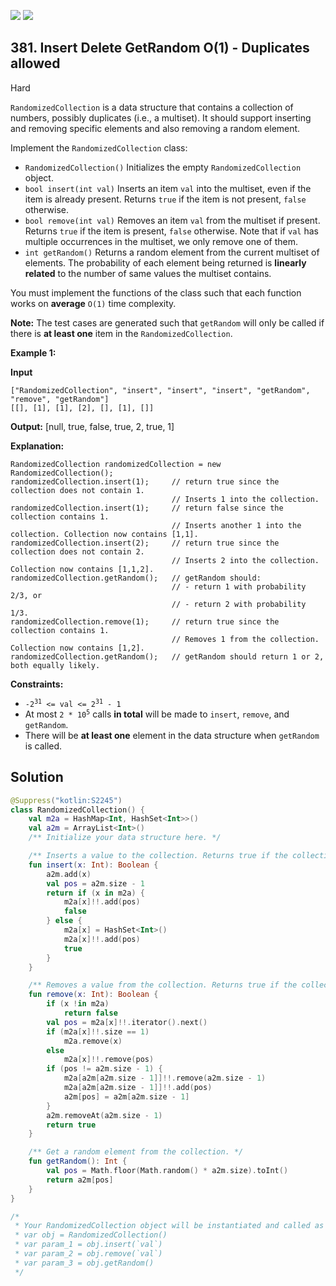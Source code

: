 [![](https://img.shields.io/github/stars/javadev/LeetCode-in-Kotlin?label=Stars&style=flat-square)](https://github.com/javadev/LeetCode-in-Kotlin)
[![](https://img.shields.io/github/forks/javadev/LeetCode-in-Kotlin?label=Fork%20me%20on%20GitHub%20&style=flat-square)](https://github.com/javadev/LeetCode-in-Kotlin/fork)

## 381\. Insert Delete GetRandom O(1) - Duplicates allowed

Hard

`RandomizedCollection` is a data structure that contains a collection of numbers, possibly duplicates (i.e., a multiset). It should support inserting and removing specific elements and also removing a random element.

Implement the `RandomizedCollection` class:

*   `RandomizedCollection()` Initializes the empty `RandomizedCollection` object.
*   `bool insert(int val)` Inserts an item `val` into the multiset, even if the item is already present. Returns `true` if the item is not present, `false` otherwise.
*   `bool remove(int val)` Removes an item `val` from the multiset if present. Returns `true` if the item is present, `false` otherwise. Note that if `val` has multiple occurrences in the multiset, we only remove one of them.
*   `int getRandom()` Returns a random element from the current multiset of elements. The probability of each element being returned is **linearly related** to the number of same values the multiset contains.

You must implement the functions of the class such that each function works on **average** `O(1)` time complexity.

**Note:** The test cases are generated such that `getRandom` will only be called if there is **at least one** item in the `RandomizedCollection`.

**Example 1:**

**Input**

    ["RandomizedCollection", "insert", "insert", "insert", "getRandom", "remove", "getRandom"]
    [[], [1], [1], [2], [], [1], []]

**Output:** [null, true, false, true, 2, true, 1]

**Explanation:**

    RandomizedCollection randomizedCollection = new RandomizedCollection(); 
    randomizedCollection.insert(1);     // return true since the collection does not contain 1. 
                                        // Inserts 1 into the collection. 
    randomizedCollection.insert(1);     // return false since the collection contains 1. 
                                        // Inserts another 1 into the collection. Collection now contains [1,1]. 
    randomizedCollection.insert(2);     // return true since the collection does not contain 2. 
                                        // Inserts 2 into the collection. Collection now contains [1,1,2]. 
    randomizedCollection.getRandom();   // getRandom should: 
                                        // - return 1 with probability 2/3, or 
                                        // - return 2 with probability 1/3. 
    randomizedCollection.remove(1);     // return true since the collection contains 1. 
                                        // Removes 1 from the collection. Collection now contains [1,2]. 
    randomizedCollection.getRandom();   // getRandom should return 1 or 2, both equally likely.

**Constraints:**

*   <code>-2<sup>31</sup> <= val <= 2<sup>31</sup> - 1</code>
*   At most <code>2 * 10<sup>5</sup></code> calls **in total** will be made to `insert`, `remove`, and `getRandom`.
*   There will be **at least one** element in the data structure when `getRandom` is called.

## Solution

```kotlin
@Suppress("kotlin:S2245")
class RandomizedCollection() {
    val m2a = HashMap<Int, HashSet<Int>>()
    val a2m = ArrayList<Int>()
    /** Initialize your data structure here. */

    /** Inserts a value to the collection. Returns true if the collection did not already contain the specified element. */
    fun insert(x: Int): Boolean {
        a2m.add(x)
        val pos = a2m.size - 1
        return if (x in m2a) {
            m2a[x]!!.add(pos)
            false
        } else {
            m2a[x] = HashSet<Int>()
            m2a[x]!!.add(pos)
            true
        }
    }

    /** Removes a value from the collection. Returns true if the collection contained the specified element. */
    fun remove(x: Int): Boolean {
        if (x !in m2a)
            return false
        val pos = m2a[x]!!.iterator().next()
        if (m2a[x]!!.size == 1)
            m2a.remove(x)
        else
            m2a[x]!!.remove(pos)
        if (pos != a2m.size - 1) {
            m2a[a2m[a2m.size - 1]]!!.remove(a2m.size - 1)
            m2a[a2m[a2m.size - 1]]!!.add(pos)
            a2m[pos] = a2m[a2m.size - 1]
        }
        a2m.removeAt(a2m.size - 1)
        return true
    }

    /** Get a random element from the collection. */
    fun getRandom(): Int {
        val pos = Math.floor(Math.random() * a2m.size).toInt()
        return a2m[pos]
    }
}

/*
 * Your RandomizedCollection object will be instantiated and called as such:
 * var obj = RandomizedCollection()
 * var param_1 = obj.insert(`val`)
 * var param_2 = obj.remove(`val`)
 * var param_3 = obj.getRandom()
 */
```